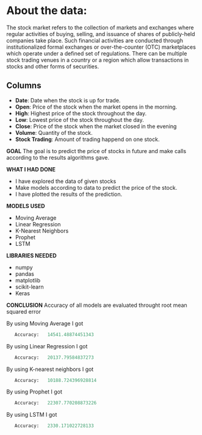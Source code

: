 # About the data:

The stock market refers to the collection of markets and exchanges where regular activities of buying, selling, and issuance of shares of publicly-held companies take place. Such financial activities are conducted through institutionalized formal exchanges or over-the-counter (OTC) marketplaces which operate under a defined set of regulations. There can be multiple stock trading venues in a country or a region which allow transactions in stocks and other forms of securities. 
## Columns

- **Date**: Date when the stock is up for trade.
- **Open**: Price of the stock when the market opens in the morning.
- **High**: Highest price of the stock throughout the day. 
- **Low**: Lowest price of the stock throughout the day.
- **Close**: Price of the stock when the market closed in the evening
- **Volume**: Quantity of the stock.
- **Stock Trading**: Amount of trading happend on one stock.


**GOAL**
The goal is to predict the price of stocks in future and make calls according to the results algorithms gave.


**WHAT I HAD DONE**
- I have explored the data of given stocks
- Make models according to data to predict the price of the stock.
- I have plotted the results of the prediction.

**MODELS USED**
-  Moving Average
-  Linear Regression
-  K-Nearest Neighbors
-  Prophet
-  LSTM

**LIBRARIES NEEDED**
- numpy
- pandas
- matplotlib
- scikit-learn
- Keras

**CONCLUSION**
Accuracy of all models are evaluated throught root mean squared error

By using Moving Average I got 
 ```python
    Accuracy:   14541.48874451343
 ``` 

By using Linear Regression I got 
 ```python
    Accuracy:   20137.79584837273
 ``` 

 By using K-nearest neighbors I got 
 ```python
    Accuracy:   10188.724396928814
 ``` 
By using Prophet I got 
 ```python
    Accuracy:   22307.770208873226
 ``` 
By using LSTM I got 
 ```python
    Accuracy:   2330.171022728133
 ``` 

